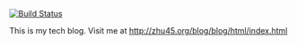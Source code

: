 [![Build Status](https://travis-ci.org/xxks-kkk/blog.svg?branch=master)](https://travis-ci.org/xxks-kkk/blog)

This is my tech blog. Visit me at http://zhu45.org/blog/blog/html/index.html
